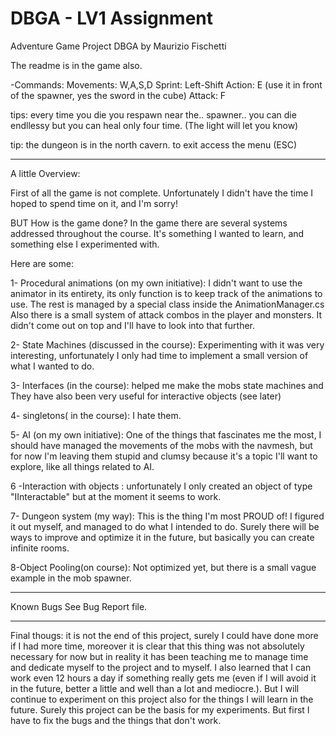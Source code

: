# DBGA - LV1 Assignment
Adventure Game Project DBGA by Maurizio Fischetti

The readme is in the game also.

-Commands: 
Movements: W,A,S,D
Sprint: Left-Shift
Action: E (use it in front of the spawner, yes the sword in the cube)
Attack: F

tips: every time you die you respawn near the.. spawner.. you can die endllessy but you can heal only four time. (The light will let you know)

tip: the dungeon is in the north cavern. to exit access the menu (ESC)
__________________________________________________________

A little Overview:

First of all the game is not complete.
Unfortunately I didn't have the time I hoped to spend time on it, and I'm sorry!

BUT
How is the game done?
In the game there are several systems addressed throughout the course. It's something I wanted to learn, and something else I experimented with.

Here are some:

1- Procedural animations (on my own initiative):
I didn't want to use the animator in its entirety, its only function is to keep track of the animations to use. The rest is managed by a special class inside the AnimationManager.cs
Also there is a small system of attack combos in the player and monsters. It didn't come out on top and I'll have to look into that further.

2- State Machines (discussed in the course):
Experimenting with it was very interesting, unfortunately I only had time to implement a small version of what I wanted to do.
 
3- Interfaces (in the course):
helped me make the mobs state machines and
They have also been very useful for interactive objects (see later)

4- singletons( in the course): I hate them.
 
5- AI (on my own initiative): One of the things that fascinates me the most, I should have managed the movements of the mobs with the navmesh, but for now I'm leaving them stupid and clumsy because it's a topic I'll want to explore, like all things related to AI.

6 -Interaction with objects : unfortunately I only created an object of type "IInteractable" but at the moment it seems to work.

7- Dungeon system (my way): This is the thing I'm most PROUD of! I figured it out myself, and managed to do what I intended to do. Surely there will be ways to improve and optimize it in the future, but basically you can create infinite rooms.

8-Object Pooling(on course): Not optimized yet, but there is a small vague example in the mob spawner.
__________________________________________________________
Known Bugs
See Bug Report file.

__________________________________________________________

Final thougs: 
it is not the end of this project, surely I could have done more if I had more time, moreover it is clear that this thing was not absolutely necessary for now but in reality it has been teaching me to manage time and dedicate myself to the project and to myself. I also learned that I can work even 12 hours a day if something really gets me (even if I will avoid it in the future, better a little and well than a lot and mediocre.).
But I will continue to experiment on this project also for the things I will learn in the future. Surely this project can be the basis for my experiments. But first I have to fix the bugs and the things that don't work.
